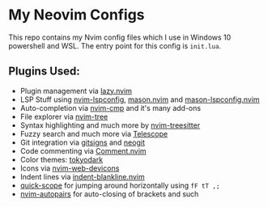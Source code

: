 # My Neovim Configs

This repo contains my Nvim config files which I use in Windows 10 powershell and WSL. The entry point for this config is `init.lua`. 

## Plugins Used:
 - Plugin management via [lazy.nvim](https://github.com/folke/lazy.nvim)
 - LSP Stuff using [nvim-lspconfig](https://github.com/neovim/nvim-lspconfig), [mason.nvim](https://github.com/williamboman/mason.nvim) and [mason-lspconfig.nvim](https://github.com/williamboman/mason-lspconfig.nvim)
 - Auto-completion via [nvim-cmp](https://github.com/hrsh7th/nvim-cmp) and it's many add-ons
 - File explorer via [nvim-tree](https://github.com/kyazdani42/nvim-tree.lua)
 - Syntax highlighting and much more by [nvim-treesitter](https://github.com/nvim-treesitter/nvim-treesitter)
 - Fuzzy search and much more via [Telescope](https://github.com/nvim-telescope/telescope.nvim)
 - Git integration via [gitsigns](https://github.com/lewis6991/gitsigns.nvim) and [neogit](https://github.com/TimUntersberger/neogit)
 - Code commenting via [Comment.nvim](https://github.com/numToStr/Comment.nvim)
 - Color themes: [tokyodark](https://github.com/tiagovla/tokyodark.nvim)
 - Icons via [nvim-web-devicons](https://github.com/kyazdani42/nvim-web-devicons)
 - Indent lines via [indent-blankline.nvim](https://github.com/Yggdroot/indentLine)
 - [quick-scope](https://github.com/unblevable/quick-scope) for jumping around horizontally using `fF tT ,;`
 - [nvim-autopairs](https://github.com/windwp/nvim-autopairs) for auto-closing of brackets and such
